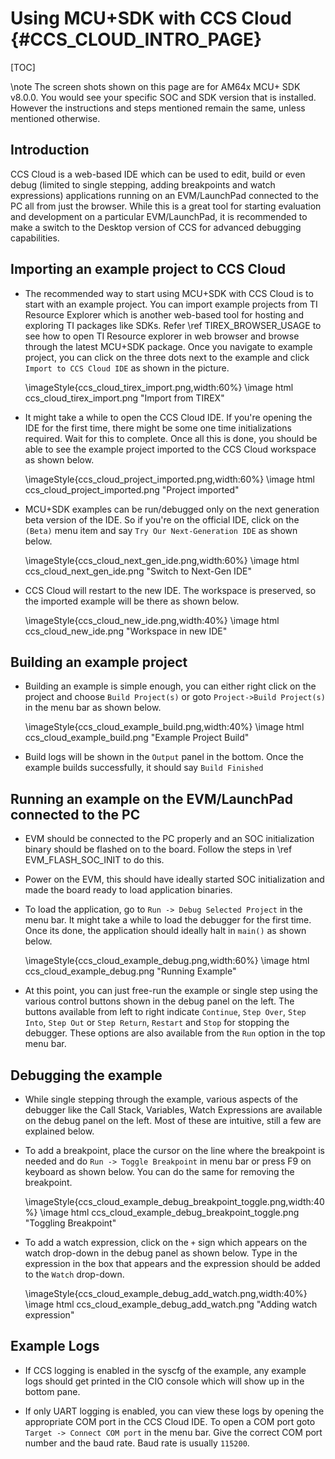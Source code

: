 # Using MCU+SDK with CCS Cloud {#CCS_CLOUD_INTRO_PAGE}

[TOC]

\note The screen shots shown on this page are for AM64x MCU+ SDK v8.0.0. You would see
      your specific SOC and SDK version that is installed.
      However the instructions and steps mentioned remain the same, unless mentioned otherwise.

## Introduction

CCS Cloud is a web-based IDE which can be used to edit, build or even debug (limited to single stepping, adding breakpoints and watch expressions) applications running on an EVM/LaunchPad connected to the PC all from just the browser. While this is a great tool for starting evaluation and development on a particular EVM/LaunchPad, it is recommended to make a switch to the Desktop version of CCS for advanced debugging capabilities. 

## Importing an example project to CCS Cloud

- The recommended way to start using MCU+SDK with CCS Cloud is to start with an example project. You can import example projects from TI Resource Explorer which is another web-based tool for hosting and exploring TI packages like SDKs. Refer \ref TIREX_BROWSER_USAGE to see how to open TI Resource explorer in web browser and browse through the latest MCU+SDK package. Once you navigate to example project, you can click on the three dots next to the example and click `Import to CCS Cloud IDE` as shown in the picture.

    \imageStyle{ccs_cloud_tirex_import.png,width:60%}
    \image html ccs_cloud_tirex_import.png "Import from TIREX"

- It might take a while to open the CCS Cloud IDE. If you're opening the IDE for the first time, there might be some one time initializations required. Wait for this to complete. Once all this is done, you should be able to see the example project imported to the CCS Cloud workspace as shown below.

    \imageStyle{ccs_cloud_project_imported.png,width:60%}
    \image html ccs_cloud_project_imported.png "Project imported"

- MCU+SDK examples can be run/debugged only on the next generation beta version of the IDE. So if you're on the official IDE, click on the `(Beta)` menu item and say `Try Our Next-Generation IDE` as shown below.

    \imageStyle{ccs_cloud_next_gen_ide.png,width:60%}
    \image html ccs_cloud_next_gen_ide.png "Switch to Next-Gen IDE"

- CCS Cloud will restart to the new IDE. The workspace is preserved, so the imported example will be there as shown below.

    \imageStyle{ccs_cloud_new_ide.png,width:40%}
    \image html ccs_cloud_new_ide.png "Workspace in new IDE"

## Building an example project

- Building an example is simple enough, you can either right click on the project and choose `Build Project(s)` or goto `Project->Build Project(s)` in the menu bar as shown below.

    \imageStyle{ccs_cloud_example_build.png,width:40%}
    \image html ccs_cloud_example_build.png "Example Project Build"

- Build logs will be shown in the `Output` panel in the bottom. Once the example builds successfully, it should say `Build Finished`

## Running an example on the EVM/LaunchPad connected to the PC

- EVM should be connected to the PC properly and an SOC initialization binary should be flashed on to the board. Follow the steps in \ref EVM_FLASH_SOC_INIT to do this.

- Power on the EVM, this should have ideally started SOC initialization and made the board ready to load application binaries.

- To load the application, go to `Run -> Debug Selected Project` in the menu bar. It might take a while to load the debugger for the first time. Once its done, the application should ideally halt in `main()` as shown below.

    \imageStyle{ccs_cloud_example_debug.png,width:60%}
    \image html ccs_cloud_example_debug.png "Running Example"

- At this point, you can just free-run the example or single step using the various control buttons shown in the debug panel on the left. The buttons available from left to right indicate `Continue`, `Step Over`, `Step Into`, `Step Out` or `Step Return`, `Restart` and `Stop` for stopping the debugger. These options are also available from the `Run` option in the top menu bar.


## Debugging the example

- While single stepping through the example, various aspects of the debugger like the Call Stack, Variables, Watch Expressions are available on the debug panel on the left. Most of these are intuitive, still a few are explained below.

- To add a breakpoint, place the cursor on the line where the breakpoint is needed and do `Run -> Toggle Breakpoint` in menu bar or press F9 on keyboard as shown below. You can do the same for removing the breakpoint.

    \imageStyle{ccs_cloud_example_debug_breakpoint_toggle.png,width:40%}
    \image html ccs_cloud_example_debug_breakpoint_toggle.png "Toggling Breakpoint"

- To add a watch expression, click on the `+` sign which appears on the watch drop-down in the debug panel as shown below. Type in the expression in the box that appears and the expression should be added to the `Watch` drop-down.

    \imageStyle{ccs_cloud_example_debug_add_watch.png,width:40%}
    \image html ccs_cloud_example_debug_add_watch.png "Adding watch expression"

## Example Logs

- If CCS logging is enabled in the syscfg of the example, any example logs should get printed in the CIO console which will show up in the bottom pane.

- If only UART logging is enabled, you can view these logs by opening the appropriate COM port in the CCS Cloud IDE. To open a COM port goto `Target -> Connect COM port` in the menu bar. Give the correct COM port number and the baud rate. Baud rate is usually `115200`.